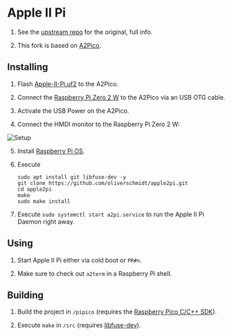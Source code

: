 # Apple II Pi

1. See the [upstream repo](https://github.com/dschmenk/apple2pi) for the original, full info.

2. This fork is based on [A2Pico](https://github.com/oliverschmidt/a2pico).

## Installing

1. Flash [Apple-II-Pi.uf2](https://github.com/oliverschmidt/apple2pi/releases/latest/download/Apple-II-Pi.uf2) to the A2Pico.

2. Connect the [Raspberry Pi Zero 2 W](https://www.raspberrypi.com/products/raspberry-pi-zero-2-w/) to the A2Pico via an USB OTG cable.

3. Activate the USB Power on the A2Pico.

4. Connect the HMDI monitor to the Raspberry Pi Zero 2 W:

![Setup](https://github.com/oliverschmidt/apple2pi/assets/2664009/ac5e954a-3c80-4ab0-974b-b3e2394cd747)

5. Install [Raspberry Pi OS](https://www.raspberrypi.org/software/).

6. Execute
   ```
   sudo apt install git libfuse-dev -y
   git clone https://github.com/oliverschmidt/apple2pi.git
   cd apple2pi
   make
   sudo make install
   ```

7. Execute `sudo systemctl start a2pi.service` to run the Apple II Pi Daemon right away.

## Using

1. Start Apple II Pi either via cold boot or `PR#n`.

2. Make sure to check out `a2term` in a Raspberry Pi shell.

## Building

1. Build the project in `/pipico` (requires the [Raspberry Pico C/C++ SDK](https://www.raspberrypi.com/documentation/microcontrollers/c_sdk.html)).

2. Execute `make` in `/src` (requires [libfuse-dev](https://packages.debian.org/en/sid/libfuse-dev)).
